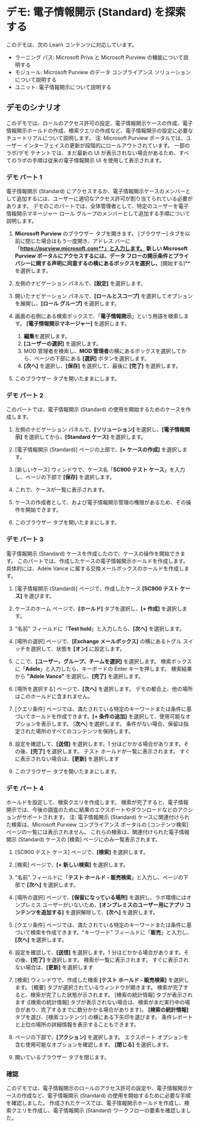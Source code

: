 <!---
---
デモ: タイトル: '電子情報開示を探索する' ラーニング パス/モジュール/ユニット: 'ラーニング パス: Microsoft Priva と Microsoft Purview の機能について説明する; モジュール 3: Microsoft Purview のデータ コンプライアンス ソリューションについて説明する; ユニット 2: 電子情報開示について説明する'
---
--->

# デモ: 電子情報開示 (Standard) を探索する

このデモは、次の Learn コンテンツに対応しています。

- ラーニング パス: Microsoft Priva と Microsoft Purview の機能について説明する
- モジュール: Microsoft Purview のデータ コンプライアンス ソリューションについて説明する
- ユニット: 電子情報開示について説明する

## デモのシナリオ

このデモでは、ロールのアクセス許可の設定、電子情報開示ケースの作成、電子情報開示ホールドの作成、検索クエリの作成など、電子情報開示の設定に必要なチュートリアルについて説明します。  注: Microsoft Purview ポータルでは、ユーザー インターフェイスの更新が段階的にロールアウトされています。 一部のラボ/デモ テナントでは、まだ最新の UI が表示されない場合があるため、すべてのラボの手順は従来の電子情報開示 UI を使用して表示されます。

### デモ パート 1

電子情報開示 (Standard) にアクセスするか、電子情報開示ケースのメンバーとして追加するには、ユーザーに適切なアクセス許可が割り当てられている必要があります。 デモのこのパートでは、全体管理者として、特定のユーザーを電子情報開示マネージャー ロール グループのメンバーとして追加する手順について説明します。

1. **Microsoft Purview** のブラウザー タブを開きます。 [ブラウザー] タブを以前に閉じた場合はもう一度開き、アドレス バーに「**https://purview.microsoft.com**」と入力します。 新しい Microsoft Purview ポータルにアクセスするには、**データ フローの開示条件とプライバシーに関する声明に同意する**の横にあるボックスを選択し、**[開始する]** を選択します。  
1. 左側のナビゲーション パネルで、**[設定]** を選択します。
1. 開いたナビゲーション パネルで、**[ロールとスコープ]** を選択してオプションを展開し、**[ロール グループ]** を選択します。
1. 画面の右側にある検索ボックスで、「**電子情報開示**」という用語を検索します。  **[電子情報開示マネージャー]** を選択します。
    1. **編集**を選択します。
    1. **[ユーザーの選択]** を選択します。
    1. MOD 管理者を検索し、**MOD 管理者**の横にあるボックスを選択してから、ページの下部にある **[選択]** ボタンを選択します。
    1. **[次へ]** を選択し、**[保存]** を選択して、最後に **[完了]** を選択します。

1. このブラウザー タブを開いたままにします。

### デモ パート 2

このパートでは、電子情報開示 (Standard) の使用を開始するためのケースを作成します。

1. 左側のナビゲーション パネルで、**[ソリューション]** を選択し、**[電子情報開示]** を選択してから、**[Standard ケース]** を選択します。

1. [電子情報開示 (Standard)] ページの上部で、**[+ ケースの作成]** を選択します。

1. [新しいケース] ウィンドウで、ケース名「**SC900 テスト ケース**」を入力し、ページの下部で **[保存]** を選択します。

1. これで、ケースが一覧に表示されます。

1. ケースの作成者として、および電子情報開示管理の権限があるため、その操作を開始できます。  

1. このブラウザー タブを開いたままにします。

### デモ パート 3

電子情報開示 (Standard) ケースを作成したので、ケースの操作を開始できます。  このパートでは、作成したケースの電子情報開示ホールドを作成します。  具体的には、Adele Vance に属する交換メールボックスのホールドを作成します。

1. [電子情報開示 (Standard)] ページで、作成したケース **[SC900 テスト ケース]** を選びます。

1. ケースのホーム ページで、**[ホールド]** タブを選択し、**[+ 作成]** を選択します。

1. "名前" フィールドに「**Test hold**」と入力したら、**[次へ]** を選択します。

1. [場所の選択] ページで、**[Exchange メールボックス]** の横にあるトグル スイッチを選択して、状態を **[オン]** に設定します。  

1. ここで、**[ユーザー、グループ、チームを選択]** を選択します。  検索ボックスに「**Adele**」と入力したら、キーボードの Enter キーを押します。 検索結果から **"Adele Vance"** を選択し、**[完了]** を選択します。

1. [場所を選択する] ページで、**[次へ]** を選択します。  デモの都合上、他の場所はこのホールドに含まれません。

1. [クエリ条件] ページでは、満たされている特定のキーワードまたは条件に基づいてホールドを作成できます。**[+ 条件の追加]** を選択して、使用可能なオプションを表示します。  [**次へ**] を選択します。 条件がない場合、保留は指定された場所のすべてのコンテンツを保持します。

1. 設定を確認して、**[送信]** を選択します。1 分ほどかかる場合があります。その後、**[完了]** を選択します。  テスト ホールドが一覧に表示されます。  すぐに表示されない場合は、**[更新]** を選択します

1. このブラウザー タブを開いたままにします。

### デモ パート 4

ホールドを設定して、検索クエリを作成します。  検索が完了すると、電子情報開示では、今後の調査のために結果のエクスポートやダウンロードなどのアクションがサポートされます。   注: 電子情報開示 (Standard) ケースに関連付けられた検索は、Microsoft Purview コンプライアンス ポータルの [コンテンツ検索] ページの一覧には表示されません。 これらの検索は、関連付けられた電子情報開示 (Standard) ケースの [検索] ページにのみ一覧表示されます。

1. [SC900 テスト ケース] ページで、**[検索]** を選択します。

1. [検索] ページで、**[+ 新しい検索]** を選択します。

1. "名前" フィールドに「**テスト ホールド - 販売検索**」と入力し、ページの下部で **[次へ]** を選択します。

1. [場所の選択] ページで、**[保留になっている場所]** を選択し、ラボ環境にはオンプレミス ユーザーがいないため、**[オンプレミスのユーザー用にアプリ コンテンツを追加する]** を選択解除して、**[次へ]** を選択します。

1. [クエリ条件] ページでは、満たされている特定のキーワードまたは条件に基づいて検索を作成できます。"キーワード" フィールドに「**販売**」と入力し、**[次へ]** を選択します。

1. 設定を確認して、**[送信]** を選択します。1 分ほどかかる場合があります。その後、**[完了]** を選択します。  検索が一覧に表示されます。  すぐに表示されない場合は、**[更新]** を選択します

1. [検索] ウィンドウで、作成した検索 **[テスト ホールド - 販売検索]** を選択します。  [概要] タブが選択されているウィンドウが開きます。  検索が完了すると、検索が完了した状態が示されます。  [検索の統計情報] タブが表示されます ([検索の統計情報] タブが表示されない場合は、検索がまだ実行中の場合があり、完了するまでに数分かかる場合があります)。  **[検索の統計情報]** タブを選び、[検索コンテンツ] の横にある下矢印を選びます。  条件レポートと上位の場所の詳細情報を表示することもできます。  

1. ページの下部で、**[アクション]** を選択します。  エクスポート オプションを含む使用可能なオプションを確認します。 **[閉じる]** を選択します。

1. 開いているブラウザー タブを閉じます。

### 確認

このデモでは、電子情報開示のロールのアクセス許可の設定や、電子情報開示ケースの作成など、電子情報開示 (Standard) の使用を開始するために必要な手順を確認しました。  作成されたケースでは、電子情報開示ホールドを作成し、検索クエリを作成し、電子情報開示 (Standard) ワークフローの要素を確認しました。
